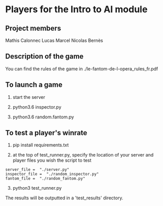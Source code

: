 # Players for the Intro to AI module

## Project members
Mathis Calonnec
Lucas Marcel
Nicolas Bernès

## Description of the game

You can find the rules of the game in ./le-fantom-de-l-opera_rules_fr.pdf

## To launch a game

1) start the server

2) python3.6 inspector.py

3) python3.6 random.fantom.py

## To test a player's winrate

1) pip install requirements.txt

2) at the top of test_runner.py, specify the location of your server and player files you wish the script to test
```
server_file =  "./server.py"
inspector_file =  "./random_inspector.py"
fantom_file =  "./random_fantom.py"
```  

3) python3 test_runner.py

The results will be outputted in a 'test_results' directory.